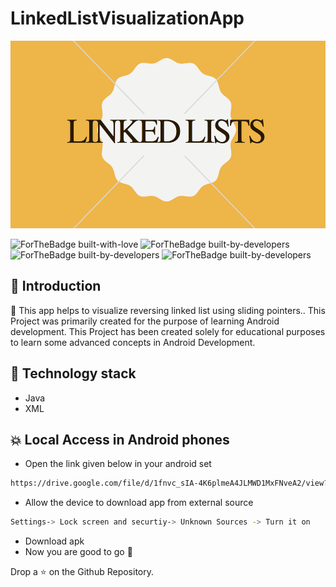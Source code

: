 # LinkedListVisualizationApp

<p align="center">
  <img src="https://github.com/salonigupta1/LinkedListVisualizationApp/blob/master/linkedlists.png" height="300px">
</p>

![ForTheBadge built-with-love](http://ForTheBadge.com/images/badges/built-with-love.svg)
![ForTheBadge built-by-developers](http://ForTheBadge.com/images/badges/built-by-developers.svg)
![ForTheBadge built-by-developers](https://forthebadge.com/images/badges/made-with-java.svg)
![ForTheBadge built-by-developers](https://forthebadge.com/images/badges/built-for-android.svg)

## 📌 Introduction

👾 This app helps to visualize reversing linked list using sliding pointers.. This Project was primarily created for the purpose of learning Android development. This Project has been created solely for educational purposes to learn some advanced concepts in Android Development.

## 🏁 Technology stack
- Java
- XML

## 💥 Local Access in Android phones
- Open the link given below in your android set
```sh
https://drive.google.com/file/d/1fnvc_sIA-4K6plmeA4JLMWD1MxFNveA2/view?usp=sharing
```
- Allow the device to download app from external source
```sh
Settings-> Lock screen and securtiy-> Unknown Sources -> Turn it on
```
- Download apk
- Now you are good to go 🏃‍

Drop a ⭐ on the Github Repository.
